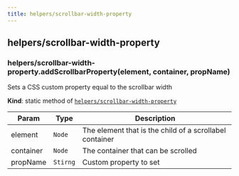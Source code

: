 ```yaml
---
title: helpers/scrollbar-width-property
---
```


<a name="module_helpers/scrollbar-width-property"></a>

## helpers/scrollbar-width-property
<a name="module_helpers/scrollbar-width-property.addScrollbarProperty"></a>

### helpers/scrollbar-width-property.addScrollbarProperty(element, container, propName)
Sets a CSS custom property equal to the scrollbar width

**Kind**: static method of [<code>helpers/scrollbar-width-property</code>](#module_helpers/scrollbar-width-property)  

| Param | Type | Description |
| --- | --- | --- |
| element | <code>Node</code> | The element that is the child of a scrollabel container |
| container | <code>Node</code> | The container that can be scrolled |
| propName | <code>Stirng</code> | Custom property to set |


  